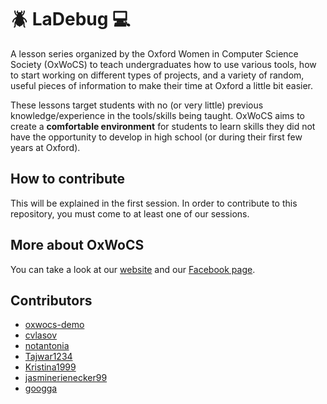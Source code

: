 # :beetle: LaDebug :computer:
A lesson series organized by the Oxford Women in Computer Science Society (OxWoCS) to teach undergraduates how to use various tools, how to start working on different types of projects, and a variety of random, useful pieces of information to make their time at Oxford a little bit easier.

These lessons target students with no (or very little) previous knowledge/experience in the tools/skills being taught. OxWoCS aims to create a **comfortable environment** for students to learn skills they did not have the opportunity to develop in high school (or during their first few years at Oxford).

## How to contribute
This will be explained in the first session. In order to contribute to this repository, you must come to at least one of our sessions.

## More about OxWoCS
You can take a look at our [website](www.cs.ox.ac.uk/societies/women) and our [Facebook page](www.facebook.com/OxWoCS).

## Contributors
 - [oxwocs-demo](https://github.com/oxwocs-demo)
 - [cvlasov](https://github.com/cvlasov)
 - [notantonia](https://github.com/notantonia)
 - [Tajwar1234](https://github.com/Tajwar1234)
 - [Kristina1999](https://github.com/Kristina1999)
 - [jasminerienecker99](https://github.com/jasminerienecker99)
 - [googga](https://github.com/Googga)
